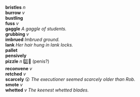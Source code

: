 
__bristles__ _n_  
__burrow__ _v_  
__bustling__  
__fuss__ _v_  
__gaggle__ _A gaggle of students._  
__grubbing__ _v_  
__imbrued__ _Imbrued ground._  
__lank__ _Her hair hung in lank locks._  
__pallet__  
__pensively__  
__pizzle__ _n_ :two::shit: (penis?)  
__reconvene__ _v_  
__retched__ _v_  
__scarcely__ :open_mouth: _The executioner seemed scarcely older than Rob._  
__smote__ _v_  
__whetted__ _v_ _The keenest whetted blades._  